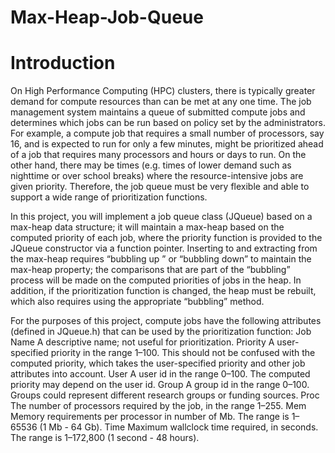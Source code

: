 # Max-Heap-Job-Queue
# Introduction
On High Performance Computing (HPC) clusters, there is typically greater demand for compute resources than can be met at any one time. The job management system maintains a queue of submitted compute jobs and determines which jobs can be run based on policy set by the administrators. For example, a compute job that requires a small number of processors, say 16, and is expected to run for only a few minutes, might be prioritized ahead of a job that requires many processors and hours or days to run. On the other hand, there may be times (e.g. times of lower demand such as nighttime or over school breaks) where the resource-intensive jobs are given priority. Therefore, the job queue must be very flexible and able to support a wide range of prioritization functions.

In this project, you will implement a job queue class (JQueue) based on a max-heap data structure; it will maintain a max-heap based on the computed priority of each job, where the priority function is provided to the JQueue constructor via a function pointer. Inserting to and extracting from the max-heap requires “bubbling up ” or “bubbling down” to maintain the max-heap property; the comparisons that are part of the “bubbling” process will be made on the computed priorities of jobs in the heap. In addition, if the prioritization function is changed, the heap must be rebuilt, which also requires using the appropriate “bubbling” method.

For the purposes of this project, compute jobs have the following attributes (defined in JQueue.h) that can be used by the prioritization function:
Job Name
A descriptive name; not useful for prioritization.
Priority
A user-specified priority in the range 1–100. This should not be confused with the computed priority, which takes the user-specified priority and other job attributes into account.
User
A user id in the range 0–100. The computed priority may depend on the user id.
Group
A group id in the range 0–100. Groups could represent different research groups or funding sources.
Proc
The number of processors required by the job, in the range 1–255.
Mem
Memory requirements per processor in number of Mb. The range is 1–65536 (1 Mb - 64 Gb).
Time
Maximum wallclock time required, in seconds. The range is 1–172,800 (1 second - 48 hours).
